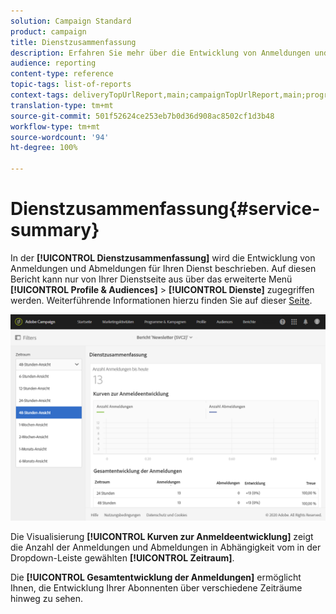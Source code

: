 ```yaml
---
solution: Campaign Standard
product: campaign
title: Dienstzusammenfassung
description: Erfahren Sie mehr über die Entwicklung von Anmeldungen und Abmeldungen im vordefinierten Bericht „Dienstzusammenfassung“.
audience: reporting
content-type: reference
topic-tags: list-of-reports
context-tags: deliveryTopUrlReport,main;campaignTopUrlReport,main;programTopUrlReport,main
translation-type: tm+mt
source-git-commit: 501f52624ce253eb7b0d36d908ac8502cf1d3b48
workflow-type: tm+mt
source-wordcount: '94'
ht-degree: 100%

---
```



# Dienstzusammenfassung{#service-summary}

In der **[!UICONTROL Dienstzusammenfassung]** wird die Entwicklung von Anmeldungen und Abmeldungen für Ihren Dienst beschrieben.
Auf diesen Bericht kann nur von Ihrer Dienstseite aus über das erweiterte Menü **[!UICONTROL Profile &amp; Audiences]** > **[!UICONTROL Dienste]** zugegriffen werden. Weiterführende Informationen hierzu finden Sie auf dieser [Seite](../../audiences/using/monitoring-subscriptions.md#service-reports).

![](assets/service-summary.png)

Die Visualisierung **[!UICONTROL Kurven zur Anmeldeentwicklung]** zeigt die Anzahl der Anmeldungen und Abmeldungen in Abhängigkeit vom in der Dropdown-Leiste gewählten **[!UICONTROL Zeitraum]**.

Die **[!UICONTROL Gesamtentwicklung der Anmeldungen]** ermöglicht Ihnen, die Entwicklung Ihrer Abonnenten über verschiedene Zeiträume hinweg zu sehen.
